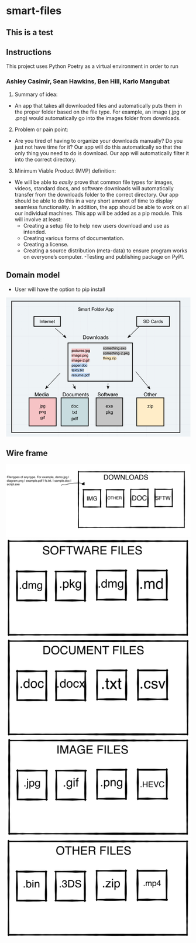 # smart-files

## This is a test 

## Instructions

This project uses Python Poetry as a virtual environment in order to run

### Ashley Casimir, Sean Hawkins, Ben Hill, Karlo Mangubat

1. Summary of idea:

- An app that takes all downloaded files and automatically puts them in the proper folder based on the file type. For example, an image (.jpg or .png) would automatically go into the images folder from downloads.

2. Problem or pain point:

- Are you tired of having to organize your downloads manually? Do you just not have time for it? Our app will do this automatically so that the only thing you need to do is download. Our app will automatically filter it into the correct directory.

3. Minimum Viable Product (MVP) definition:

- We will be able to _easily_ prove that common file types for images, videos, standard docs, and software downloads will automatically transfer from the downloads folder to the correct directory. Our app should be able to do this in a very short amount of time to display seamless functionality. In addition, the app should be able to work on all our individual machines. This app will be added as a pip module. This will involve at least:
  - Creating a setup file to help new users download and use as intended.
  - Creating various forms of documentation.
  - Creating a license.
  - Creating a source distribution (meta-data) to ensure program works on everyone’s computer. -Testing and publishing package on PyPl.

## Domain model
- User will have the option to pip install

![domain](img/domain.png)
## Wire frame
![download](img/top-level-wf.png)
![software](img/software-wf.jpeg)
![document](img/doc-wf.jpeg)
![image](img/img-wf.jpeg)
![other](img/other-wf.jpeg)
